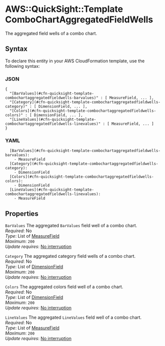 # AWS::QuickSight::Template ComboChartAggregatedFieldWells<a name="aws-properties-quicksight-template-combochartaggregatedfieldwells"></a>

The aggregated field wells of a combo chart\.

## Syntax<a name="aws-properties-quicksight-template-combochartaggregatedfieldwells-syntax"></a>

To declare this entity in your AWS CloudFormation template, use the following syntax:

### JSON<a name="aws-properties-quicksight-template-combochartaggregatedfieldwells-syntax.json"></a>

```
{
  "[BarValues](#cfn-quicksight-template-combochartaggregatedfieldwells-barvalues)" : [ MeasureField, ... ],
  "[Category](#cfn-quicksight-template-combochartaggregatedfieldwells-category)" : [ DimensionField, ... ],
  "[Colors](#cfn-quicksight-template-combochartaggregatedfieldwells-colors)" : [ DimensionField, ... ],
  "[LineValues](#cfn-quicksight-template-combochartaggregatedfieldwells-linevalues)" : [ MeasureField, ... ]
}
```

### YAML<a name="aws-properties-quicksight-template-combochartaggregatedfieldwells-syntax.yaml"></a>

```
  [BarValues](#cfn-quicksight-template-combochartaggregatedfieldwells-barvalues): 
    - MeasureField
  [Category](#cfn-quicksight-template-combochartaggregatedfieldwells-category): 
    - DimensionField
  [Colors](#cfn-quicksight-template-combochartaggregatedfieldwells-colors): 
    - DimensionField
  [LineValues](#cfn-quicksight-template-combochartaggregatedfieldwells-linevalues): 
    - MeasureField
```

## Properties<a name="aws-properties-quicksight-template-combochartaggregatedfieldwells-properties"></a>

`BarValues`  <a name="cfn-quicksight-template-combochartaggregatedfieldwells-barvalues"></a>
The aggregated `BarValues` field well of a combo chart\.  
*Required*: No  
*Type*: List of [MeasureField](aws-properties-quicksight-template-measurefield.md)  
*Maximum*: `200`  
*Update requires*: [No interruption](https://docs.aws.amazon.com/AWSCloudFormation/latest/UserGuide/using-cfn-updating-stacks-update-behaviors.html#update-no-interrupt)

`Category`  <a name="cfn-quicksight-template-combochartaggregatedfieldwells-category"></a>
The aggregated category field wells of a combo chart\.  
*Required*: No  
*Type*: List of [DimensionField](aws-properties-quicksight-template-dimensionfield.md)  
*Maximum*: `200`  
*Update requires*: [No interruption](https://docs.aws.amazon.com/AWSCloudFormation/latest/UserGuide/using-cfn-updating-stacks-update-behaviors.html#update-no-interrupt)

`Colors`  <a name="cfn-quicksight-template-combochartaggregatedfieldwells-colors"></a>
The aggregated colors field well of a combo chart\.  
*Required*: No  
*Type*: List of [DimensionField](aws-properties-quicksight-template-dimensionfield.md)  
*Maximum*: `200`  
*Update requires*: [No interruption](https://docs.aws.amazon.com/AWSCloudFormation/latest/UserGuide/using-cfn-updating-stacks-update-behaviors.html#update-no-interrupt)

`LineValues`  <a name="cfn-quicksight-template-combochartaggregatedfieldwells-linevalues"></a>
The aggregated `LineValues` field well of a combo chart\.  
*Required*: No  
*Type*: List of [MeasureField](aws-properties-quicksight-template-measurefield.md)  
*Maximum*: `200`  
*Update requires*: [No interruption](https://docs.aws.amazon.com/AWSCloudFormation/latest/UserGuide/using-cfn-updating-stacks-update-behaviors.html#update-no-interrupt)